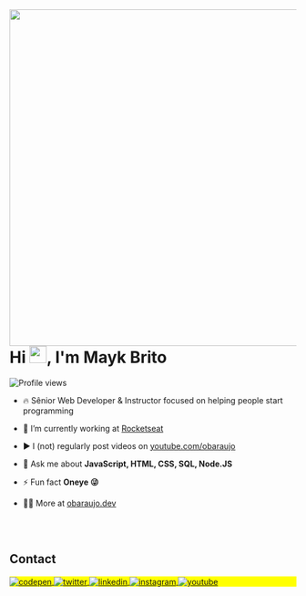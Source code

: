 <img align="right" height="590em" src="https://raw.githubusercontent.com/gist/obaraujo/618ef18e3bbb7cdfd200f3a4fc1aabc6/raw/201d47c76006c99fe0dc55ea92e76bdca5537f08/githubcard.svg"/>
<h1 align="left">Hi <img src="https://raw.githubusercontent.com/kaueMarques/kaueMarques/master/hi.gif" height="30px">, I'm Mayk Brito</h1>
<p align="left"> <img src="https://komarev.com/ghpvc/?username=obaraujo&color=yellow" alt="Profile views" /> </p>

- 🔥 Sênior Web Developer & Instructor focused on helping people start programming 

- 🔭 I’m currently working at [Rocketseat](https://github.com/Rocketseat)

- ▶️ I (not) regularly post videos on [youtube.com/obaraujo](https://youtube.com/obaraujo)

- 💬 Ask me about **JavaScript, HTML, CSS, SQL, Node.JS**

- ⚡ Fun fact **Oneye 😜**

- 👨‍💻 More at [obaraujo.dev](https://obaraujo.dev)

<!--

<br><br>

## 🛠 &nbsp;Tech Stack

![JavaScript](https://img.shields.io/badge/-JavaScript-05122A?style=flat&logo=javascript)&nbsp;
![Node.js](https://img.shields.io/badge/-Node.js-05122A?style=flat&logo=node.js)&nbsp;
![HTML](https://img.shields.io/badge/-HTML-05122A?style=flat&logo=HTML5)&nbsp;
![CSS](https://img.shields.io/badge/-CSS-05122A?style=flat&logo=CSS3&logoColor=1572B6)&nbsp;
![React](https://img.shields.io/badge/-React-05122A?style=flat&logo=react)&nbsp;
![Git](https://img.shields.io/badge/-Git-05122A?style=flat&logo=git)&nbsp;
![GitHub](https://img.shields.io/badge/-GitHub-05122A?style=flat&logo=github)&nbsp;
![Markdown](https://img.shields.io/badge/-Markdown-05122A?style=flat&logo=markdown)&nbsp;
![Visual Studio Code](https://img.shields.io/badge/-Visual%20Studio%20Code-05122A?style=flat&logo=visual-studio-code&logoColor=007ACC)&nbsp;
![PostgreSQL](https://img.shields.io/badge/-PostgreSQL-05122A?style=flat&logo=postgresql)&nbsp;
![SQLite](https://img.shields.io/badge/-SQLite-05122A?style=flat&logo=sqlite)&nbsp;

<br><br>

## ⚙️ &nbsp;GitHub Analytics

<p align="left">
<img width="530em" src="https://github-readme-stats.vercel.app/api?username=obaraujo&show_icons=true&theme=vision-friendly-dark" alt="obaraujo's stats"/>
<img width="530em" src="https://github-readme-stats.vercel.app/api/top-langs/?username=obaraujo&layout=compact&theme=vision-friendly-dark" alt="obaraujo's most languages"/>
</p>
-->

<br><br>

## Contact

<p align="left" style="background:yellow">
<a href="https://codepen.io/obaraujo" target="_blank">
  <img align="center" src="https://img.shields.io/badge/-obaraujo-05122A?style=flat&logo=codepen" alt="codepen"/>
</a>
<a href="https://twitter.com/obaraujo" target="_blank">
  <img align="center" src="https://img.shields.io/badge/-obaraujo-05122A?style=flat&logo=twitter" alt="twitter"/>  
</a>
<a href="https://linkedin.com/in/obaraujo" target="_blank">
  <img align="center" src="https://img.shields.io/badge/-obaraujo-05122A?style=flat&logo=linkedin" alt="linkedin"/>
</a>
<a href="https://instagram.com/obaraujo" target="_blank">
 <img align="center" src="https://img.shields.io/badge/-obaraujo-05122A?style=flat&logo=instagram" alt="instagram"/>
</a>
<a href="https://youtube.com/obaraujo" target="_blank">
 <img align="center" src="https://img.shields.io/badge/-obaraujo-05122A?style=flat&logo=youtube" alt="youtube"/>
</a>
</p>

<!--

<img width="490em" src="https://github-readme-twitter-gazf.vercel.app/api?id=obaraujo&layout=wide&show_reply=off&show_retweet=off" />


**obaraujo/obaraujo** is a ✨ _special_ ✨ repository because its `README.md` (this file) appears on your GitHub profile.

Here are some ideas to get you started:

- 🔭 I’m currently working on ...
- 🌱 I’m currently learning ...
- 👯 I’m looking to collaborate on ...
- 🤔 I’m looking for help with ...
- 💬 Ask me about ...
- 📫 How to reach me: ...
- 😄 Pronouns: ...
- ⚡ Fun fact: ...
-->
